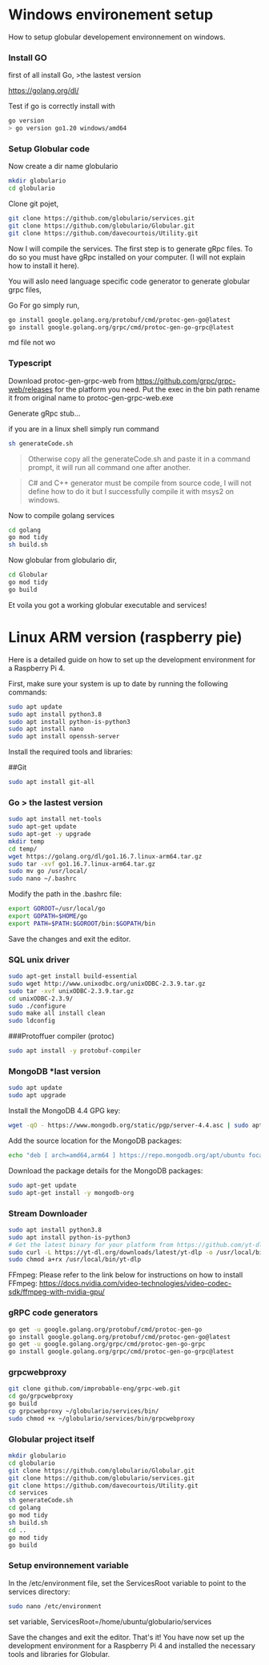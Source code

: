 

# Windows environement setup

How to setup globular developement environnement on windows.

### Install GO
first of all install Go, >the lastest version

https://golang.org/dl/

Test if go is correctly install with 
```bash
go version
> go version go1.20 windows/amd64
```
### Setup Globular code
Now create a dir name globulario
```bash
mkdir globulario
cd globulario
```

Clone git pojet,
```bash
git clone https://github.com/globulario/services.git
git clone https://github.com/globulario/Globular.git
git clone https://github.com/davecourtois/Utility.git
```

Now I will compile the services. The first step is to generate gRpc files.
To do so you must have gRpc installed on your computer. (I will not explain how to install it here).

You will aslo need language specific code generator to generate globular grpc files,

Go
For go simply run,
```bash
go install google.golang.org/protobuf/cmd/protoc-gen-go@latest
go install google.golang.org/grpc/cmd/protoc-gen-go-grpc@latest
```
md file not wo
### Typescript

Download protoc-gen-grpc-web from https://github.com/grpc/grpc-web/releases
for the platform you need. Put the exec in the bin path rename it from original name to protoc-gen-grpc-web.exe

Generate gRpc stub...

if you are in a linux shell simply run command 
```bash
sh generateCode.sh
```

> Otherwise copy all the generateCode.sh and paste it in a command prompt, it will run all command one after another.

> C# and C++ generator must be compile from source code, I will not define how to do it but I successfully compile it with msys2 on windows.

Now to compile golang services 
```bash
cd golang
go mod tidy
sh build.sh
```

Now globular from globulario dir,
```bash
cd Globular
go mod tidy
go build
```

Et voila you got a working globular executable and services!

# Linux ARM version (raspberry pie)

Here is a detailed guide on how to set up the development environment for a Raspberry Pi 4.

First, make sure your system is up to date by running the following commands:

```bash
sudo apt update
sudo apt install python3.8
sudo apt install python-is-python3
sudo apt install nano
sudo apt install openssh-server
```

Install the required tools and libraries:

##Git

```bash
sudo apt install git-all
```

### Go > the lastest version

```bash
sudo apt install net-tools
sudo apt-get update
sudo apt-get -y upgrade
mkdir temp
cd temp/
wget https://golang.org/dl/go1.16.7.linux-arm64.tar.gz
sudo tar -xvf go1.16.7.linux-arm64.tar.gz
sudo mv go /usr/local/
sudo nano ~/.bashrc
```

Modify the path in the .bashrc file:
```bash
export GOROOT=/usr/local/go
export GOPATH=$HOME/go
export PATH=$PATH:$GOROOT/bin:$GOPATH/bin
```
Save the changes and exit the editor.

### SQL unix driver
```bash
sudo apt-get install build-essential
sudo wget http://www.unixodbc.org/unixODBC-2.3.9.tar.gz
sudo tar -xvf unixODBC-2.3.9.tar.gz
cd unixODBC-2.3.9/
sudo ./configure
sudo make all install clean
sudo ldconfig
```

###Protoffuer compiler (protoc)

```bash
sudo apt install -y protobuf-compiler
```

### MongoDB *last version
```bash
sudo apt update
sudo apt upgrade
```

Install the MongoDB 4.4 GPG key:
```bash
wget -qO - https://www.mongodb.org/static/pgp/server-4.4.asc | sudo apt-key add -
```

Add the source location for the MongoDB packages:
```bash
echo "deb [ arch=amd64,arm64 ] https://repo.mongodb.org/apt/ubuntu focal/mongodb-org/4.4 multiverse" | sudo tee /etc/apt/sources.list.d/mongodb-org-4.4.list
```

Download the package details for the MongoDB packages:
```bash
sudo apt-get update
sudo apt-get install -y mongodb-org
```

### Stream Downloader

```bash
sudo apt install python3.8
sudo apt install python-is-python3
# Get the latest binary for your platform from https://github.com/yt-dlp/yt-dlp/releases
sudo curl -L https://yt-dl.org/downloads/latest/yt-dlp -o /usr/local/bin/yt-dlp
sudo chmod a+rx /usr/local/bin/yt-dlp
```
FFmpeg:
Please refer to the link below for instructions on how to install FFmpeg:
https://docs.nvidia.com/video-technologies/video-codec-sdk/ffmpeg-with-nvidia-gpu/

### gRPC code generators
```bash
go get -u google.golang.org/protobuf/cmd/protoc-gen-go
go install google.golang.org/protobuf/cmd/protoc-gen-go@latest
go get -u google.golang.org/grpc/cmd/protoc-gen-go-grpc
go install google.golang.org/grpc/cmd/protoc-gen-go-grpc@latest
```

### grpcwebproxy
```bash
git clone github.com/improbable-eng/grpc-web.git
cd go/grpcwebproxy
go build
cp grpcwebproxy ~/globulario/services/bin/
sudo chmod +x ~/globulario/services/bin/grpcwebproxy
```

### Globular project itself
```bash
mkdir globulario
cd globulario
git clone https://github.com/globulario/Globular.git
git clone https://github.com/globulario/services.git
git clone https://github.com/davecourtois/Utility.git
cd services
sh generateCode.sh
cd golang
go mod tidy
sh build.sh
cd ..
go mod tidy
go build
```

### Setup environnement variable
In the /etc/environment file, set the ServicesRoot variable to point to the services directory:

```bash
sudo nano /etc/environment
```

set variable, ServicesRoot=/home/ubuntu/globulario/services

Save the changes and exit the editor.
That's it! You have now set up the development environment for a Raspberry Pi 4 and installed the necessary tools and libraries for Globular.
